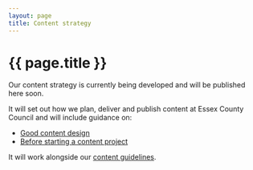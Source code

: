 ```yaml
---
layout: page
title: Content strategy
---
```


# {{ page.title }}

Our content strategy is currently being developed and will be published here soon.

It will set out how we plan, deliver and publish content at Essex County Council and will include guidance on:

- [Good content design](/essex-county-council-digital-manual/Content-standards/Content-strategy/Good-content-design)
- [Before starting a content project](/essex-county-council-digital-manual/Content-standards/Content-strategy/Before-starting-a-content-project)

It will work alongside our [content guidelines](/essex-county-council-digital-manual/Content-standards/Content-guidelines).